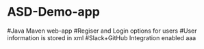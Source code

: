 # ASD-Demo-app
#Java Maven web-app
#Regiser and Login options for users
#User information is stored in xml
#Slack+GitHub Integration enabled
aaa